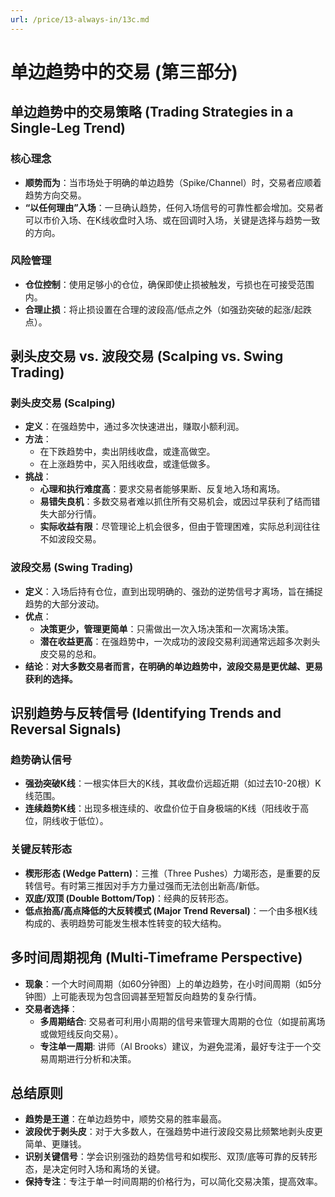 ```yaml
---
url: /price/13-always-in/13c.md
---
```

# 单边趋势中的交易 (第三部分)

## 单边趋势中的交易策略 (Trading Strategies in a Single-Leg Trend)

### 核心理念

* **顺势而为**：当市场处于明确的单边趋势（Spike/Channel）时，交易者应顺着趋势方向交易。
* **“以任何理由”入场**：一旦确认趋势，任何入场信号的可靠性都会增加。交易者可以市价入场、在K线收盘时入场、或在回调时入场，关键是选择与趋势一致的方向。

### 风险管理

* **仓位控制**：使用足够小的仓位，确保即使止损被触发，亏损也在可接受范围内。
* **合理止损**：将止损设置在合理的波段高/低点之外（如强劲突破的起涨/起跌点）。

## 剥头皮交易 vs. 波段交易 (Scalping vs. Swing Trading)

### 剥头皮交易 (Scalping)

* **定义**：在强趋势中，通过多次快速进出，赚取小额利润。
* **方法**：
  * 在下跌趋势中，卖出阴线收盘，或逢高做空。
  * 在上涨趋势中，买入阳线收盘，或逢低做多。
* **挑战**：
  * **心理和执行难度高**：要求交易者能够果断、反复地入场和离场。
  * **易错失良机**：多数交易者难以抓住所有交易机会，或因过早获利了结而错失大部分行情。
  * **实际收益有限**：尽管理论上机会很多，但由于管理困难，实际总利润往往不如波段交易。

### 波段交易 (Swing Trading)

* **定义**：入场后持有仓位，直到出现明确的、强劲的逆势信号才离场，旨在捕捉趋势的大部分波动。
* **优点**：
  * **决策更少，管理更简单**：只需做出一次入场决策和一次离场决策。
  * **潜在收益更高**：在强趋势中，一次成功的波段交易利润通常远超多次剥头皮交易的总和。
* **结论**：**对大多数交易者而言，在明确的单边趋势中，波段交易是更优越、更易获利的选择。**

## 识别趋势与反转信号 (Identifying Trends and Reversal Signals)

### 趋势确认信号

* **强劲突破K线**：一根实体巨大的K线，其收盘价远超近期（如过去10-20根）K线范围。
* **连续趋势K线**：出现多根连续的、收盘价位于自身极端的K线（阳线收于高位，阴线收于低位）。

### 关键反转形态

* **楔形形态 (Wedge Pattern)**：三推（Three Pushes）力竭形态，是重要的反转信号。有时第三推因对手方力量过强而无法创出新高/新低。
* **双底/双顶 (Double Bottom/Top)**：经典的反转形态。
* **低点抬高/高点降低的大反转模式 (Major Trend Reversal)**：一个由多根K线构成的、表明趋势可能发生根本性转变的较大结构。

## 多时间周期视角 (Multi-Timeframe Perspective)

* **现象**：一个大时间周期（如60分钟图）上的单边趋势，在小时间周期（如5分钟图）上可能表现为包含回调甚至短暂反向趋势的复杂行情。
* **交易者选择**：
  * **多周期结合**: 交易者可利用小周期的信号来管理大周期的仓位（如提前离场或做短线反向交易）。
  * **专注单一周期**: 讲师（Al Brooks）建议，为避免混淆，最好专注于一个交易周期进行分析和决策。

## 总结原则

* **趋势是王道**：在单边趋势中，顺势交易的胜率最高。
* **波段优于剥头皮**：对于大多数人，在强趋势中进行波段交易比频繁地剥头皮更简单、更赚钱。
* **识别关键信号**：学会识别强劲的趋势信号和如楔形、双顶/底等可靠的反转形态，是决定何时入场和离场的关键。
* **保持专注**：专注于单一时间周期的价格行为，可以简化交易决策，提高效率。
